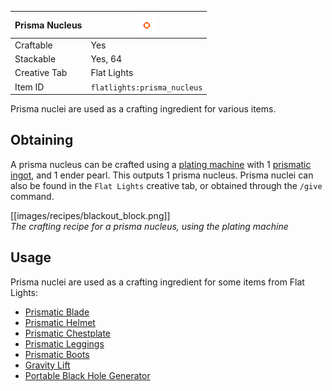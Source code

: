 | Prisma Nucleus | <img src="images/gifs/prisma_nucleus.gif" width="32" alt=""/> |
|----------------|---------------------------------------------------------------|
| Craftable      | Yes                                                           |
| Stackable      | Yes, 64                                                       |
| Creative Tab   | Flat Lights                                                   |
| Item ID        | `flatlights:prisma_nucleus`                                   |

Prisma nuclei are used as a crafting ingredient for various items.

## Obtaining
A prisma nucleus can be crafted using a [plating machine](Plating-Machine) with 1 [prismatic ingot](Prismatic-Ingot), and 1 ender pearl. This outputs 1 prisma nucleus. Prisma nuclei can also be found in the `Flat Lights` creative tab, or obtained through the `/give` command.

[[images/recipes/blackout_block.png]]  
*The crafting recipe for a prisma nucleus, using the plating machine*

## Usage
Prisma nuclei are used as a crafting ingredient for some items from Flat Lights:
- [Prismatic Blade](Prismatic-Blade)
- [Prismatic Helmet](Prismatic-Helmet)
- [Prismatic Chestplate](Prismatic-Chestplate)
- [Prismatic Leggings](Prismatic-Leggings)
- [Prismatic Boots](Prismatic-Boots)
- [Gravity Lift](Gravity-Lift)
- [Portable Black Hole Generator](Portable-Black-Hole-Generator)